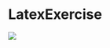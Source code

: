 # LatexExercise
<img src="https://latex.codecogs.com/svg.latex?where\;P=c.salesRepEmployeeNumber=e.employeeNumber\wedgee.officeCode=o.officeCode\wedgec.city=o.city"/>
